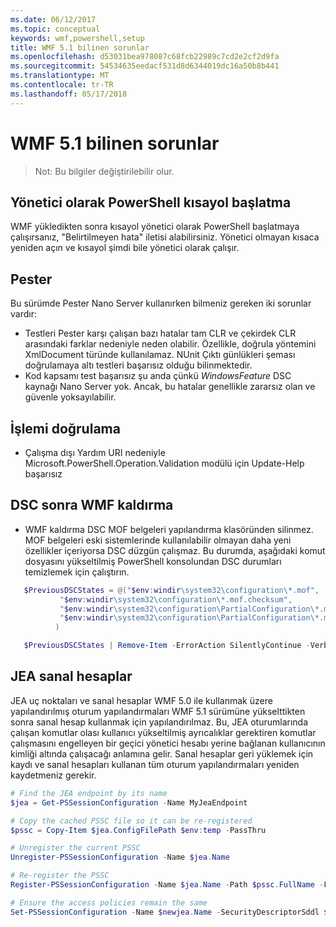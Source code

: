 ```yaml
---
ms.date: 06/12/2017
ms.topic: conceptual
keywords: wmf,powershell,setup
title: WMF 5.1 bilinen sorunlar
ms.openlocfilehash: d53031bea978087c68fcb22989c7cd2e2cf2d9fa
ms.sourcegitcommit: 54534635eedacf531d8d6344019dc16a50b8b441
ms.translationtype: MT
ms.contentlocale: tr-TR
ms.lasthandoff: 05/17/2018
---
```

# <a name="known-issues-in-wmf-51"></a>WMF 5.1 bilinen sorunlar #

> Not: Bu bilgiler değiştirilebilir olur.

## <a name="starting-powershell-shortcut-as-administrator"></a>Yönetici olarak PowerShell kısayol başlatma
WMF yükledikten sonra kısayol yönetici olarak PowerShell başlatmaya çalışırsanız, "Belirtilmeyen hata" iletisi alabilirsiniz.
Yönetici olmayan kısaca yeniden açın ve kısayol şimdi bile yönetici olarak çalışır.

## <a name="pester"></a>Pester
Bu sürümde Pester Nano Server kullanırken bilmeniz gereken iki sorunlar vardır:

* Testleri Pester karşı çalışan bazı hatalar tam CLR ve çekirdek CLR arasındaki farklar nedeniyle neden olabilir. Özellikle, doğrula yöntemini XmlDocument türünde kullanılamaz. NUnit Çıktı günlükleri şeması doğrulamaya altı testleri başarısız olduğu bilinmektedir.
* Kod kapsamı test başarısız şu anda çünkü *WindowsFeature* DSC kaynağı Nano Server yok. Ancak, bu hatalar genellikle zararsız olan ve güvenle yoksayılabilir.

## <a name="operation-validation"></a>İşlemi doğrulama

* Çalışma dışı Yardım URI nedeniyle Microsoft.PowerShell.Operation.Validation modülü için Update-Help başarısız

## <a name="dsc-after-uninstall-wmf"></a>DSC sonra WMF kaldırma
* WMF kaldırma DSC MOF belgeleri yapılandırma klasöründen silinmez. MOF belgeleri eski sistemlerinde kullanılabilir olmayan daha yeni özellikler içeriyorsa DSC düzgün çalışmaz. Bu durumda, aşağıdaki komut dosyasını yükseltilmiş PowerShell konsolundan DSC durumları temizlemek için çalıştırın.
 ```powershell
    $PreviousDSCStates = @("$env:windir\system32\configuration\*.mof",
            "$env:windir\system32\configuration\*.mof.checksum",
            "$env:windir\system32\configuration\PartialConfiguration\*.mof",
            "$env:windir\system32\configuration\PartialConfiguration\*.mof.checksum"
           )

    $PreviousDSCStates | Remove-Item -ErrorAction SilentlyContinue -Verbose
 ```

## <a name="jea-virtual-accounts"></a>JEA sanal hesaplar
JEA uç noktaları ve sanal hesaplar WMF 5.0 ile kullanmak üzere yapılandırılmış oturum yapılandırmaları WMF 5.1 sürümüne yükselttikten sonra sanal hesap kullanmak için yapılandırılmaz.
Bu, JEA oturumlarında çalışan komutlar olası kullanıcı yükseltilmiş ayrıcalıklar gerektiren komutlar çalışmasını engelleyen bir geçici yönetici hesabı yerine bağlanan kullanıcının kimliği altında çalışacağı anlamına gelir.
Sanal hesaplar geri yüklemek için kaydı ve sanal hesapları kullanan tüm oturum yapılandırmaları yeniden kaydetmeniz gerekir.

```powershell
# Find the JEA endpoint by its name
$jea = Get-PSSessionConfiguration -Name MyJeaEndpoint

# Copy the cached PSSC file so it can be re-registered
$pssc = Copy-Item $jea.ConfigFilePath $env:temp -PassThru

# Unregister the current PSSC
Unregister-PSSessionConfiguration -Name $jea.Name

# Re-register the PSSC
Register-PSSessionConfiguration -Name $jea.Name -Path $pssc.FullName -Force

# Ensure the access policies remain the same
Set-PSSessionConfiguration -Name $newjea.Name -SecurityDescriptorSddl $jea.SecurityDescriptorSddl
```
